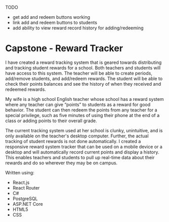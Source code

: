 TODO

- get add and redeem buttons working
- link add and redeem buttons to students
- add ability to view reward record history for adding/redeeming

# Capstone - Reward Tracker

I have created a reward tracking system that is geared towards distributing and tracking student rewards for a school. Both teachers and students will have access to this system. The teacher will be able to create periods, add/remove students, and add/redeem rewards. The student will be able to check their points balances and see the history of when they received and redeemed rewards.

My wife is a high school English teacher whose school has a reward system where any teacher can give “points” to students as a reward for good behavior. The student can then redeem the points from any teacher for a special privilege, such as five minutes of using their phone at the end of a class or adding points to their overall grade.

The current tracking system used at her school is clunky, unintuitive, and is only available on the teacher's desktop computer. Further, the actual tracking of student rewards is not done automatically. I created a responsive reward system tracker that can be used on a mobile device or a desktop and will automatically record current points and display a history. This enables teachers and students to pull up real-time data about their rewards and do so wherever they may be on campus.

Written using:

- React.js
- React Router
- C#
- PostgreSQL
- ASP.NET Core
- HTML5
- CSS
